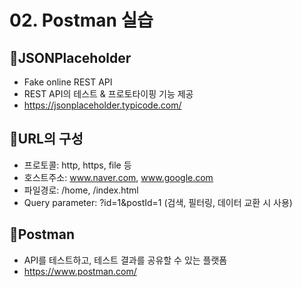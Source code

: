 # 02. Postman 실습

## 🍞JSONPlaceholder

- Fake online REST API
- REST API의 테스트 & 프로토타이핑 기능 제공
- https://jsonplaceholder.typicode.com/

## 🍞URL의 구성

- 프로토콜: http, https, file 등
- 호스트주소: www.naver.com, www.google.com
- 파일경로: /home, /index.html
- Query parameter: ?id=1&postId=1 (검색, 필터링, 데이터 교환 시 사용)

## 🍞Postman

- API를 테스트하고, 테스트 결과를 공유할 수 있는 플랫폼
- https://www.postman.com/
